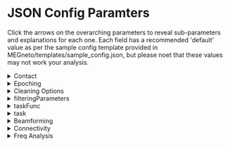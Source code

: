 # JSON Config Paramters

Click the arrows on the overarching parameters to reveal sub-parameters and explanations for each one. Each field has a recommended 'default' value as per the sample config template provided in MEGneto/templates/sample_config.json, but please noet that these values may not work your analysis. 

<!--CONTACT-->

<details>
<summary>Contact</summary>
Where: the sendEmail function is called at the end of each fcp_# step, and contact is passed as a parameter
<br>
Meaning: Email address to which to send pipeline’s progress updates contained in square brackets (default = ["firstname.lastname@sickkids.ca"]).
</details>

<!--EPOCHING-->

<details>
  <summary>Epoching</summary>
  Where: fcp_1_TaskEpoching.
  <br>
  Meaning: Epoch the data into trials.
  <br><br>
    <ul>
      <!--EPOCHING.PERIOD--> 
      <li>
        <details>
          <summary>Period</summary>
          Where: fcp_1_RestingStateEpoching, line 97.
          <br>
          Meaning: Indicates epoch length for epoching resting state data (default = 30).
        </details>
      </li>
     <!--EPOCHING.HEADMOTION--> 
      <li>
        <details>
          <summary>Head motion</summary>
          Where: fcp_1_TaskEpoching.
          <br>
          Meaning: Overall, the field within head motion indicates specifications for initial handling of head motion.
          <br><br>
            <ul>
              <!--EPOCHING.HEADMOTION.THRESHOLDING-->
              <li>
              <details>
                <summary>Threshold</summary>
                Where: fcp_1_TaskEpoching in head motion correction.
                <br>
                Meaning: Threshold for which to reject trials with head motion. This is based on the coil distances from the chosen reference location in mm. For examples, 5 indicates a threshold of 5mm, means movement within a trial from -4mm to 4mm in one direction gives a range of 8mm and thus this trial would be flagged (default = 10).
              </details>
            </li></ul>
        </details>
 </details>
 
 <!--CLEANING OPTIONS-->

<details>
  <summary>Cleaning Options</summary>
  Where: fcp_1_TaskEpoching.
  <br>
  Meaning: Overall, the fields within cleaning options specify the handling of artifacts, ICA, noisy trials, and bad channels.
  <br><br>
    <ul>
     <!--CLEANING OPTIONS.ARTIFACT--> 
      <li>
        <details>
          <summary>Artifact</summary>
          Where: fcp_1_TaskEpoching in artifact detection/rejection (all types).
          <br>
          Meaning: The fields within artifact specify how we want to deal with various parts involved in detecting and rejecting different artifacts.
          <br><br>
            <ul>
            <!--CLEANING OPTIONS.ARTIFACT.DETECTION--> 
            <li>
              <details>
                <summary>Detection</summary>
                Where: fcp_1_TaskEpoching in artifact detection.
                <br>
                Meaning: 0 or 1 (0=no, 1=yes) to indicate if we want to detect artifacts (default = 1).
              </details>
            </li>
            <!--CLEANING OPTIONS.ARTIFACT.MUSCLE--> 
            <li>
              <details>
                <summary>Muscle</summary>
                Where: fcp_1_TaskEpoching in artifact detection, setting up the cfg to call “ft_artifact_muscle”.
                <br>
                Meaning: Overall, the field within muscle specify how we want to deal with muscle artifacts.
              <br><br>
                <ul>
                  <!--CLEANING OPTIONS.ARTIFACT.MUSCLE.BPFILTER--> 
                  <li>
                    <details>
                      <summary>Bpfilter</summary>
                      Where: fcp_1_TaskEpoching in artifact detection, setting up the cfg to call “ft_artifact_muscle”.
                      <br>
                      Meaning: “Yes” or “no” to indicate whether or not we want to bandpass filter (default = "yes").
                    </details>
                  </li>
                  <!--CLEANING OPTIONS.ARTIFACT.MUSCLE.BPFREQ--> 
                  <li>
                    <details>
                      <summary>Bpfreq</summary>
                      Where: fcp_1_TaskEpoching in artifact detection, setting up the cfg to call “ft_artifact_muscle”. 
                      <br>
                      Meaning: [x,y] (x being lower band, y being higher band) to specify what frequency band the filter should be (default = [110,140]).
                    </details>
                  </li>
                  <!--CLEANING OPTIONS.ARTIFACT.MUSCLE.BPFILTORD--> 
                  <li>
                    <details>
                      <summary>Bpfiltord</summary>
                      Where: fcp_1_TaskEpoching in artifact detection, setting up the cfg to call “ft_artifact_muscle”.
                      <br>
                      Meaning: Specifies the fiter order (default = 8).
                    </details>
                  </li>
                  <!--CLEANING OPTIONS.ARTIFACT.MUSCLE.BPFILTTYPE--> 
                  <li>
                    <details>
                      <summary>Bpfilttype</summary>
                      Where: fcp_1_TaskEpoching in artifact detection, setting up the cfg to call “ft_artifact_muscle".
                      <br>
                      Meaning: Specifies the type of filter (default = “but” for butterworth).
                    </details>
                  </li>
                  <!--CLEANING OPTIONS.ARTIFACT.MUSCLE.HILBERT--> 
                  <li>
                    <details>
                      <summary>Hilbert</summary>
                      Where:fcp_1_TaskEpoching in artifact detection, setting up the cfg to call “ft_artifact_muscle".
                      <br>
                      Meaning: “Yes” or “no” to indicate if we want to perform a hilbert transform (default = "yes").
                    </details>
                  </li>
                  <!--CLEANING OPTIONS.ARTIFACT.MUSCLE.BOXCAR--> 
                  <li>
                    <details>
                      <summary>Boxcar</summary>
                      Where: fcp_1_TaskEpoching in artifact detection, setting up the cfg to call “ft_artifact_muscle”. 
                      <br>
                      Meaning: Specifies window length (time window) for the moving average filter. Also known as a boxcar car smoothing kernel or sliding average (default = 0.2).
                    </details>
                  </li>
                  <!--CLEANING OPTIONS.ARTIFACT.MUSCLE.CUTOFF--> 
                  <li>
                    <details>
                      <summary>Cutoff</summary>
                      Where: fcp_1_TaskEpoching in artifact detection, setting up the cfg to call “ft_artifact_muscle”.
                      <br>
                      Meaning: Specifies frequency at which to cut off the signal (default = 30). This depends on if you are interested in alpha or gamma band activity or a wider range as in evoked activity.
                    </details>
                  </li>
                  <!--CLEANING OPTIONS.ARTIFACT.MUSCLE.TRLPADDING--> 
                  <li>
                    <details>
                      <summary>Trlpadding</summary>
                      Where: fcp_1_TaskEpoching in artifact detection, setting up the cfg to call “ft_artifact_muscle”. 
                      <br>
                      Meaning: Allows data to be padded on either side of the trial with a specified length so that artifact detection/rejection are performed on those data segments (i.e. If you wish to include data prior to/post the trial are included). This field is measured in seconds (default = 0.5, which means you wish to pad with 0.5 seconds on the right and left side).  
                    </details>
                  </li>
                  <!--CLEANING OPTIONS.ARTIFACT.MUSCLE.FLTPADDING--> 
                  <li>
                    <details>
                      <summary>Fltpadding</summary>
                      Where: fcp_1_TaskEpoching in artifact detection, setting up the cfg to call “ft_artifact_muscle”. 
                      <br>
                      Meaning: Filter padding is needed because filters may cause edge effects detected in artifact-detection & mistaken for actual artifacts (only used for filtering, not artifact detection). This field is measured in seconds (default = 0.1, which means you wish to pad with 0.1 seconds on the right and left side). 
                    </details>
                  </li>
                  <!--CLEANING OPTIONS.ARTIFACT.MUSCLE.ARTPADDING--> 
                  <li>
                    <details>
                      <summary>Artpadding</summary>
                      Where: fcp_1_TaskEpoching in artifact detection, setting up the cfg to call “ft_artifact_muscle”. 
                      <br>
                      Meaning: Often, artifacts start/end a bit later than what is detected by the artifact detection system, thus artifact padding is used to extend the artifact timeperiod on either side. This field is measured in seconds (default = 0.1, which means you wish to pad with 0.1 seconds on the right and left side). 
                    </details>
                  </li>
                </ul>
              </details>
            </li> 
            <!--CLEANING OPTIONS.ARTIFACT.JUMP--> 
            <li>
              <details>
                <summary>Jump</summary>
                Where: fcp_1_TaskEpoching in artifact detection.
                <br>
                Meaning: Overall, the fields within jump specify how we want to deal with jump artifacts.
                <br><br>
                  <ul>
                    <!--CLEANING OPTIONS.ARTIFACT.JUMP.CUTOFF--> 
                    <li>
                      <details>
                        <summary>Cutoff</summary>
                        Where: fcp_1_TaskEpoching in artifact detection.
                        <br>
                        Meaning: Cutoff frequency indicating at what point the signal should be classified as a jump artifact (default = 35). This depends on if you are interested in alpha or gamma band activity or a wider range as in evoked activity. 
                      </details>
                    </li>
                </ul>
              </details>
            </li>
            <!--CLEANING OPTIONS.ARTIFACT.ICACLEAN--> 
            <li>
              <details>
                <summary>icaClean</summary>
                Where: fcp_2_PreprocessingICA before we do/don’t run ICA.
                <br>
                Meaning: 0 or 1 (0=no, 1=yes) to indicacte whether or not we want to perform ICA (default = 1).
              </details>
            </li>
            <!--CLEANING OPTIONS.ARTIFACT.rmNOISYTRIALS--> 
            <li>
              <details>
                <summary>rmNoisyTrials</summary>
                Where: fcp_2_PreprocessingICA. 
                <br>
                Meaning: 0 or 1 (0=no, 1=yes) to specify whether or not we want to remove noisy trials/artifacts (default = 1).
              </details>
            </li>
            <!--CLEANING OPTIONS.ARTIFACT.rmBADCHANNELS--> 
            <li>
              <details>
                <summary>rmBadChannels</summary>
                Where: fcp_3_ChannelRepair when checking if we want to remove channels.
                <br>
                Meaning: 0 or 1 (0=no, 1=yes) to indicate whether or not we want to remove bad channels (default = 1).
              </details>
            </li>
          </ul>
    </details>
 </details>
  
 <!--FILTERING PARAMETERS-->

<details>
  <summary>filteringParameters</summary>
  Where: fcp_2_PreprocessingICA in setting up cfg for ft_preprocessing.
  <br>
  Meaning: Overall, the fields within filteringParameters provide filtering specifications.
  <br><br>
    <ul>
      <!--FILTERING PARAMETERS.CHANNEL--> 
      <li>
        <details>
          <summary>Channel</summary>
          Where: fcp_2_PreprocessingICA in setting up cfg for ft_preprocessing.
          <br>
          Meaning: Specifies which data channels to look at: (1. MEG- replaced by all MEG channels, 2. MEGREF-replaced by all MEG reference channels, 3. REFGRAD, 4. REFMAG). default = [“MEG”, “MEGREF”, “REFGRAD”, “REFMAG”].
        </details>
      </li>
      <!--FILTERING PARAMETERS.DFTFILTER--> 
      <li>
        <details>
          <summary>Dftfilter</summary>
          Where: fcp_2_PreprocessingICA in setting up cfg for ft_preprocessing.
          <br>
          Meaning: “Yes” or “no” to indicate whether or not we want to apply a notch filter to the data to remove the 50Hz or 60Hz line noise components ('zeroing'). Default = "yes".
        </details>
      </li>
     <!--FILTERING PARAMETERS.DFTFREQ--> 
      <li>
        <details>
          <summary>Dftfreq</summary>
          Where: fcp_2_PreprocessingICA in setting up cfg for ft_preprocessing
          <br>
          Meaning: Indicates whether the power-line frequency to filter out is 50 or 60Hz and its harmonic frequency, which is next multiple of the power-line frequency (e.g. [60,120] or [50,100]).
        </details>
      </li>
      <!--FILTERING PARAMETERS.BPFILTER--> 
      <li>
        <details>
          <summary>Bpfilter</summary>
          Where: fcp_2_PreprocessingICA in setting up cfg for ft_preprocessing.
          <br>
          Meaning: “Yes” or “no” to indicate if we want to do a bandpass filter (default = "yes").
        </details>
      </li>
      <!--FILTERING PARAMETERS.BPFREQ--> 
      <li>
        <details>
          <summary>Bpfreq</summary>
          Where: fcp_2_PreprocessingICA in setting up cfg for ft_preprocessing.
          <br>
          Meaning: [x,y] to specify what frequency band the filter should be where x is the lower frequency band, and y is the higher frequency band (default = [1,150]).
        </details>
      </li>
      <!--FILTERING PARAMETERS.BPFILTORD--> 
      <li>
        <details>
          <summary>Bpfiltord</summary>
          Where: fcp_2_PreprocessingICA in setting up cfg for ft_preprocessing.
          <br>
          Meaning: Specifies the filter order (default = 8).
        </details>
      </li>
      <!--FILTERING PARAMETERS.SAMPLERATE--> 
      <li>
        <details>
          <summary>sampleRate</summary>
          Where: fcp_2_PreprocessingICA for downsampling data AND fcp_4_beamforming to resample the data.
          <br>
          Meaning: Rate at which data is sampled (how many data points per second, default = 300) .
        </details>
      </li>
      <!--FILTERING PARAMETERS.CTFLAYOUR--> 
      <li>
        <details>
          <summary>CTFlayout</summary>
          Where: End of fcp_2_5_checkpoint for displaying ica channels function.
          <br>
          Meaning: Indicates which MEG model you’re using (here, the CTF 151 model) so that it can plot results on a 2D image of the head with proper electrode positions (default = “CFT151.lay”). 
        </details>
      </li>
 </details>
        
 <!--TASKFUNC-->

<details>
  <summary>taskFunc</summary>
  Where: fcp_1_Task_Epoching for setting up the cfg for epoching.
  Meaning: Overall, the fields within taskFunc specify the parameters for epoching.
  <br><br>
    <ul>
      <!--TASKFUNC.FUNCTION-->
      <li>
        <details>
          <summary>Function</summary>
          Where: fcp_1_Task_Epoching for setting up the cfg for epoching.
          <br>
          Meaning: Name of a custom task epoching function to parse data into trials (designed for marker epoching). This field should be “@searchTaskTrialFun”.
        </details>
      </li>
      <!--TASKFUNC.TYPE-->
      <li>
        <details>
          <summary>Type</summary>
          Where: fcp_1_Task_Epoching for setting up the cfg for epoching.
          <br>
          Meaning: Indicates the type of function specified in the "Function" field. If using "@searchTaskTrialFun", this field should be entered as "anonymous" to indicate that it is an anonymous type of function (Matlab lingo, see details here: https://www.mathworks.com/help/matlab/matlab_prog/anonymous-functions.html). 
        </details>
      </li>
     <!--TASKFUNC.FILE-->
      <li>
        <details>
          <summary>File</summary>
          Where: fcp_1_Task_Epoching for setting up the cfg for epoching.
          <br>
          Meaning: This field plays a role in indicating to Matlab that the function field is a function, not a string. Leave the default as is.
        </details>
      </li>
     <!--TASKFUNC.WORKSPACE-->
      <li>
        <details>
          <summary>Workspace</summary>
          Where: fcp_1_Task_Epoching for setting up the cfg for epoching.
          <br>
          Meaning: This field plays a role in indicating to Matlab that the function field is a function, not a string. Leave the default as is.
        </details>
      </li>
      <!--TASKFUNC.WITHINFILEPATH-->
      <li>
        <details>
          <summary>Within_file_path</summary>
          Where: fcp_1_Task_Epoching for setting up the cfg for epoching.
          <br>
          Meaning: This field plays a role in indicating to Matlab that the function field is a function, not a string. Leave the default as is.
        </details>
      </li>
 </details>
  
 <!--TASK-->

<details>
  <summary>task</summary>
  Where: fcp_1_TaskEpoching and fcp_2_PreprocessingICA.
  Meaning: Overall, the fields within task help specify parameters for epoching and preprocessing.
  <br><br>
    <ul>
      <!--TASK.ISREST-->
      <li>
        <details>
          <summary>isRest</summary>
          Where: fcp_2_PreprocessingICA when we load subject specific data. 
          <br>
          Meaning: “0” or “1” to indicate whether or not we are dealing with rest data (default = 0). 
        </details>
      </li>
     <!--TASK.TRIALDEF--> 
      <li>
        <details>
          <summary>Trialdef</summary>
          Where: fcp_1_Task_Epoching for setting up the cfg for epoching (used in search TaskTrialFun in detail) and Fcp_5_freqanalysis and Fcp_5_task_Connectivity.
          <br>
          Meaning: Not assigned a specific value, rather it is the umbrella for the fields within it. Sets up parameters for trial definition. 
          <br><br>
            <ul>
              <!--TASK.TRIALDEF.DETAILS--> 
              <li>
              <details>
                <summary>Details</summary>
                Where: searchTaskTrialFun.m.
                <br>
                Meaning: Not assigned a specific value, rather it is the umbrella for the fields within it. 
                <br><br>
                <ul>
                  <!--TASK.TRIALDEF.DETAILS.INCLUDE--> 
                  <li>
                  <details>
                    <summary>Include</summary>
                    Where: searchTaskTrialFun.m.
                    <br>
                    Meaning: Specifies the marker you wish to gain reaction time information for (e.g. “Correct” means you will get the reaction time between stimulus presentation and a correct response).
                    <br>  
                  </li>
                </ul>
              </details>
            <!--TASK.TRIALDEF.PARAMETERS--> 
            <li>
              <details>
               <summary>Parameters</summary>
               Where: searchTaskTrialFun and fcp_5_freqanalysis and fcp_5_taskconnectivity.
               <br>
               Meaning: Not assigned a specific value, rather it is the umbrella for the fields within it.
               <ul>
                 <!--TASK.TRIALDEF.PARAMETERS.T0SHIFT--> 
                 <li>
                  <details>
                   <summary>T0shift</summary>
                   Where: searchTaskTrialFun. 
                   <br>
                   Meaning: Specifies the delay time that needs to be corrected for in seconds (e.g. 0.023).
                  </details>
                 </li>
                 <!--TASK.TRIALDEF.PARAMETERS.TEPOCH--> 
                 <li>
                  <details>
                   <summary>tEpoch</summary>
                   Where: searchTaskTrialFun AND Fcp_5_freqanalysis AND Fcp_5_task_Connectivity when reshaping catmatrix into acceptable format.
                   <br>
                   Meaning: Specifies the epoch time window (default = [-2, 2]).
                  </details>
                 </li>
                </ul>
              </details>
             <!--TASK.TRIALDEF.MARKERS--> 
             <li>
              <details>
               <summary>Markers</summary>
               Where: fcp_1_TaskEpoching
               <br>
               Meaning: Not assigned a specific value, rather it is the umbrella for the fields within it.
               <!--TASK.TRIALDEF.MARKERS.CORRECT--> 
               <ul>
                 <li>
                  <details>
                   <summary>Correct</summary>
                   Where: searchTaskTrialFun.
                   <br>
                   Meaning: Specifies the markers that mark a correct trials (e.g. [“LeftCorrect”], [“RightCorrect”] or multiple such as [“LeftCorrect”, “RightCorrect”]).
                  </details>
                 </li>
                 <!--TASK.TRIALDEF.MARKERS.T0MARKER--> 
                 <li>
                  <details>
                   <summary>T0marker</summary>
                   Where: fcp_1_TaskEpoching when t0 markers are grabbed (the plotTriggers function) AND search TaskTrialFun.
                   <br>
                   Meaning: Specifies the event type to epoch around. This will be the marker that define t=0 of each trigger, that is the presentation trigger (eg. “OfflneLightOn”, “LeftButtonPress”, etc.).
                  </details>
                 </li></ul>
              </details>
            </li></ul>
        </details>
 </details>
  
<!--BEAMFORMING-->

<details>
  <summary>Beamforming</summary>
  Where: Fcp_4_beamforming. 
  <br>
  Meaning: Not assigned a specific value, rather it is the umbrella for the fields within it. 
  <br><br>
    <ul>
      <!--BEAMFORMING.HEADMODEL--> 
      <li>
        <details>
          <summary>Headmodel</summary>
          Where: Fcp_4_beamforming. 
          <br>
          Meaning: Not assigned a specific value, rather it is the umbrella for the fields within it. 
          <ul>
          <!--BEAMFORMING.HEADMODEL.METHOD--> 
          <li>
            <details>
              <summary>Method</summary>
              Where: Fcp_4_beamforming when setting up cf to prepare the T1 head model AND participant specific head models. 
              <br>
              Meaning: Specifies what form the head model should be (default = "singleshell").
            </details>
          </li>
          <!--BEAMFORMING.HEADMODEL.UNITS--> 
          <li>
            <details>
              <summary>Units</summary>
              Where: Fcp_4_beamforming when setting up cf to prepare the T1 headmodel.
              <br>
              Meaning: Specifies units for the head model (default = "cm").
            </details>
         </li></ul>
        </details>
      </li>
       <!--BEAMFORMING.TEMPLATE--> 
      <li>
        <details>
          <summary>Template</summary>
          Where: Fcp_4_beamforming when constructing the grid for the T1 template model. 
          <br>
          Meaning: Not assigned a specific value, rather it is the umbrella for the fields within it. 
          <ul>
          <!--BEAMFORMING.TEMPLATE.GRID--> 
          <li>
            <details>
              <summary>Grid</summary>
              Where: Fcp_4_beamforming when constructing the grid for the T1 template model .
              <br>
              Meaning: Not assigned a specific value, rather it is the umbrella for the fields within it. 
              <ul>
                <!--BEAMFORMING.TEMPLATE.GRID.RESOLUTION--> 
                <li>
                  <details>
                    <summary>Resolution</summary>
                    Where: Fcp_4_beamforming when constructing the grid for the T1 template model. 
                    <br>
                    Meaning: Number of the resolution of the template MNI grid, defined in mm (default = 1).
                  </details>
                </li>
                <!--BEAMFORMING.TEMPLATE.TIGHT--> 
                <li>
                  <details>
                    <summary>Tight</summary>
                    Where: Fcp_4_beamforming when constructing the grid for the T1 template model. 
                    <br>
                    Meaning: "yes" or "no" (default = "yes"). 
                  </details>
               </li>
               <!--BEAMFORMING.TEMPLATE.TINWARDSHIFT--> 
                <li>
                  <details>
                    <summary>Inwardshift</summary>
                    Where: Fcp_4_beamforming when constructing the grid for the T1 template model. 
                    <br>
                    Meaning: Number that defines how much the innermost surface should be moved inward to constrain sources to be considered inside the source compartment (default = 0).
                  </details>
                </li></ul>
            </details>
          </li>
          <!--BEAMFORMING.TEMPLATE.COORDSYS--> 
          <li>
            <details>
              <summary>Coordsys</summary>
              Where: Fcp_4_beamforming when loading T1 template.
              <br>
              Meaning: The coordinate system that is used (default = “spm”).
            </details>
         </li></ul>
        </details>
      </li>
      <!--BEAMFORMING.ATLAS--> 
      <li>
        <details>
          <summary>Atlas</summary>
          Where: Fcp_4_beamforming.
          <br>
          Meaning: Not assigned a specific value, rather it is the umbrella for the fields within it. 
          <ul>
          <!--BEAMFORMING.ATLAS.FILEPATH--> 
          <li>
            <details>
              <summary>Filepath</summary>
              Where: Fcp_4_beamforming just after we perform actual beamforming. 
              <br>
              Meaning: Specifies filepath to the atlas we wish to project on (default = “/template/atlas/aal/ROI_MNI_V4.nii”).
            </details>
          </li>
          <!--BEAMFORMING.ATLAS.INPUTCOORD--> 
          <li>
            <details>
              <summary>Inputcoord</summary>
              Where: Fcp_4_beamforming for visualization of the T1 segmented head model (to check for alignment with grid).
              <br>
              Meaning: Default = “mni”.
            </details>
          </li></ul>
        </details>
       </li>
       <!--BEAMFORMING.CHECKMRIVOLUMES--> 
       <li>
        <details>
          <summary>checkMRIvolumes</summary>
          Where: Fcp_4_beamforming for visualization of participant’s segmented head model (to check for alignment).
          <br>
          Meaning: Not assigned a specific value, rather it is the umbrella for the fields within it. 
          <ul>
          <!--BEAMFORMING.CHECKMRIVOLUMES.METHOD--> 
          <li>
            <details>
              <summary>Method</summary>
              Where: Fcp_4_beamforming for visualization of participant’s segmented head model (to check for alignment). Only used if code for the visualization of segmented head model is uncommented.
              <br>
              Meaning: Specifies plotting method. Options are presented below though we tend to use “slice”: (1) “slice” (plots the data on a number of slices in the same plane). (2) “ortho” (plots the data on three orthogonal slices). (3) “surface” (plots the data on a 3D brain surface). (4) “glassbrain” (plots a max-projection through the brain). (5) “vertex” (plots the grid points or vertices scaled according to the functional value). (6) “cloud” (plot the data as clouds, spheres, or points scaled according to the functional value).
            </details>
          </li>
          <!--BEAMFORMING.CHECKMRIVOLUMES.SLIDESDIM--> 
          <li>
            <details>
              <summary>Slicesdim</summary>
              Where: Fcp_4_beamforming for visualization of participant’s segmented head model (to check for alignment). Only used if code for the visualization of segmented head model is uncommented.
              <br>
              Meaning: Only used when “method” is set to “slice”. This specifies the dimension to slice on. Options are: 1 (x-axis). 2 (y-axis). 3 (z-axis). Default = 3.
            </details>
          </li>
          <!--BEAMFORMING.CHECKMRIVOLUMES.NSLICES--> 
          <li>
            <details>
              <summary>Nslices</summary>
              Where: Fcp_4_beamforming for visualization of participant’s segmented head model (to check for alignment). Only used if code for the visualization of segmented head model is uncommented.
              <br>
              Meaning: Only used when “method” is set to “slice”. This will specify the number of slices (default = 20).
            </details>
          </li></ul>
        </details>
       </li>
       <!--BEAMFORMING.SUBJ--> 
       <li>
        <details>
          <summary>Subj</summary>
          Where: Fcp_4_beamforming to prepare the subject specific source model (with reference to the T1 template model).
          <br>
          Meaning: Not assigned a specific value, rather it is the umbrella for the fields within it. 
          <ul>
          <!--BEAMFORMING.SUBJ.GRID--> 
          <li>
            <details>
              <summary>Grid</summary>
              Where: Fcp_4_beamforming to prepare the subject specific source model (with reference to the T1 template model).
              <br>
              Meaning: Not assigned a specific value, rather it is the umbrella for the fields within it. 
              <ul>
              <!--BEAMFORMING.SUBJ.GRID.WARPMNI-->
              <li>
                <details>
                  <summary>Warpmni</summary>
                  Where: Fcp_4_beamforming to prepare the subject specific source model (with reference to the T1 template model).
                  <br>
                  Meaning: “Yes” or “no” to specify whether we want to warp the model to the T1 model (which acts as a control to normalize across all participants). Default = "yes".
                </details>
              </li>
              <!--BEAMFORMING.SUBJ.GRID.NONLINEAR-->
              <li>
                <details>
                  <summary>Nonlinear</summary>
                  Where: Fcp_4_beamforming to prepare the subject specific source model (with reference to the T1 template model).
                  <br>
                  Meaning: “Yes” or “no” to indicate whether non-linear normalization should be used (default = "yes").
                </details>
              </li>
              <!--BEAMFORMING.SUBJ.GRID.UNIT-->
              <li>
                <details>
                  <summary>Unit</summary>
                  Where: Fcp_4_beamforming to prepare the subject specific source model (with reference to the T1 template model). 
                  <br>
                  Meaning: Specify units (default = "cm").
                </details>
              </li></ul>
            </details>
          </li></ul>
        </details>
       </li>
       <!--BEAMFORMING.LEADFIELD--> 
       <li>
        <details>
          <summary>Leadfield</summary>
          Where: Fcp_4_beamforming to compute leadfield. 
          <br>
          Meaning: Not assigned a specific value, rather it is the umbrella for the fields within it which specify parameters for computing the leadfield used for each participant. 
          <ul>
           <!--BEAMFORMING.LEADFIELD.NORMALIZE--> 
           <li>
            <details>
              <summary>Normalize</summary>
              Where: Fcp_4_beamforming to compute leadfield. 
              <br>
              Meaning: “Yes” or “no” to specify whether we want to normalize, which addresses depth bias in the computation of the forward model (default = "no").
            </details>
           </li></ul>
        </details>
       </li>
       <!--BEAMFORMING.TIMEDOMAIN--> 
       <li>
        <details>
          <summary>TimeDomain</summary>
          Where: Fcp_4_beamforming to compute the covariance matrix.
          <br>
          Meaning: Not assigned a specific value, rather it is the umbrella for the fields within it. 
          <ul>
           <!--BEAMFORMING.TIMEDOMAIN.COVARIANCE--> 
            <li>
              <details>
                <summary>Covariance</summary>
                Where: Fcp_4_beamforming to compute the covariance matrix.
                <br>
                Meaning: "Yes” or “no” to specify if a covariance matrix should be computed (default = "yes").
              </details>
             </li>
             <!--BEAMFORMING.TIMEDOMAIN.COVARIANCEWINDOW--> 
            <li>
              <details>
                <summary>Covariancewindow</summary>
                Where: Fcp_4_beamforming to compute the covariance matrix.
                <br>
                Meaning: Specifies window length for covariance matrix computation. Options include: [start end] in seconds or “all”’, “miniperiod”, “maxperiod”, “prestim”, “postim”. See documentation on ft_timelockanalysis (https://www.fieldtriptoolbox.org/reference/ft_timelockanalysis/) for detail. Default = "all".
              </details>
             </li>
             <!--BEAMFORMING.TIMEDOMAIN.VARTRLLENGTH--> 
            <li>
              <details>
                <summary>Vartrllength</summary>
                Where: fcp_4_beamforming prior to computing covariance matrix.
                <br>
                Meaning: Options are 0 (do not accept variable length trials [default]), 1 (accept variable length trials, but only take those trials in which data is present in both the average and the covariance window), or 2 (accept variable length trials, use all available trials the available samples in every trial will be used for the average and covariance computation. Missing values are replaced by NaN and are not included in the computation.).
              </details>
             </li>
             <!--BEAMFORMING.TIMEDOMAIN.PROJECTMOM--> 
             <li>
              <details>
                <summary>Projectmom</summary>
                Where: Fcp_4_beamforming just after we perform actual beamforming.
                <br>
                Meaning: Projects data to the dominant eigenvector so we have one resulting timeseries per source reflecting overall change in activity. Else, there would be reconstructed source data in three orientations. Options are “yes” or “no” (default = "yes").
              </details>
             </li></ul>
        </details>
       </li>
       <!--BEAMFORMING.OPTIONS--> 
       <li>
        <details>
          <summary>Options</summary>
          Where: Fcp_4_beamforming.
          <br>
          Meaning: Not assigned a specific value, rather it is the umbrella for the fields within it. 
          <ul>
           <!--BEAMFORMING.OPTIONS.KEEPTRIALS--> 
            <li>
              <details>
                <summary>Keeptrials</summary>
                Where: Fcp_4_beamforming when computing the covariance matrix.
                <br>
                Meaning: Maintains separation of trials rather than returning the average source time series across all trials (default = "yes").
              </details>
             </li>
             <!--BEAMFORMING.OPTIONS.KEEPFILTER--> 
            <li>
              <details>
                <summary>Keepfilter</summary>
                Where: Fcp_4_beamforming after computing sensor weights.
                <br>
                Meaning: “Yes” or “no” to specify whether or not we want to keep the filer → which we do so that we can project all the data points through it to do the beamforming (default = "yes").
              </details>
             </li></ul>
        </details>
       </li>
       <!--BEAMFORMING.METHOD--> 
       <li>
        <details>
          <summary>Method</summary>
          Where: Fcp_4_beamforming just before we perform actual beamforming.
          <br>
          Meaning: Specifies what method we want to use to perform the beamforming (default = “lcmv”).
        </details>
      </li>
      <!--BEAMFORMING.REP_TIMESERIES-->
      <li>
        <details>
          <summary>Rep_timeseries</summary>
          Where: Fcp_4_beamforming just before a representative timeseries for each ROI. 
          <br>
          Meaning: Specifies what method we want to use to derive the timeseries. Options are "mean" or "pca" (default = "mean").
        </details>
      </li></ul>
 </details>
 
 <!--CONNECTIVITY-->

<details>
<summary>Connectivity</summary>
Where: Fcp_5_taskconnectivity
<br><br>
<ul>
  <!--CONNECTIVITY.INCLUDE-->
  <li>
    <details>
      <summary>Include</summary>
      Where: Fcp_5_taskconnectivity
      <br>
      Meaning: Specifies whether functional connectivity results should be generated (i.e., if fcp_5_taskconnectivity should be done). Optins are 0 for no and 1 for yes.
    </details>
  </li>
  <!--CONNECTIVITY.METHOD-->
  <li>
    <details>
      <summary>Method</summary>
      Where: Fcp_5_taskconnectivity
      <br>
      Meaning: Specifies what metric to use for connectivity analysis (default = "wpli_debiased").
    </details>
  </li>
  <!--CONNECTIVITY.FILTFREQS-->
  <li>
    <details>
      <summary>Filt_freqs</summary>
      Where: Fcp_5_taskconnectivity
      <br>
      Meaning: Specifies the various frequency bands (e.g. [4,7] for theta, [8,12] for alpha, etc. Default = [ [4,7], [8,12], [13,29],[30,59], [60,100] ].
    </details>
  </li>
  <!--CONNECTIVITY.FREQNAMES-->
  <li>
    <details>
      <summary>Freq_names</summary>
      Where: Fcp_5_taskconnectivity
      <br>
      Meaning: Specifies the names of the frequency bands in the other that they are listed in the previous field (e.g., for example given in the filt_freqs field above, this field would be theta, alpha, beta, lowgamma, highgamma).
    </details>
  </li>
  <!--CONNECTIVITY.ROIs-->
  <li>
    <details>
      <summary>ROIs</summary>
      Where: Fcp_5_taskconnectivity
      <br>
      Meaning: Specifies the ROIs which should be collapsed into supra ROIs (in the case of networks). 
    </details>
  </li></ul>
</details>

 <!--FREQANALYSIS-->

<details>
<summary>Freq Analysis</summary>
Where: Fcp_5_freqanalysis
<br><br>
<ul>
  <!--FREQANALYSIS.INCLUDE-->
  <li>
    <details>
      <summary>Include</summary>
      Where: Fcp_5_freqanalysis
      <br>
      Meaning: Specifies whether time-frequency analysis should be done (i.e., if Fcp_5_freqanalysis should be done). Optins are 0 for no and 1 for yes.
    </details>
  </li>
  <!--FREQANALYSIS.FOI-->
  <li>
    <details>
      <summary>FOI (frequencies of interest)</summary>
      Where: Fcp_5_freqanalysis
      <br>
      Meaning: Specifies the frequencies of interest (in Hz) in a vector 1 x number of frequencies. For examples, [2:2:100] would list frequencies from 2 to 100 in increments of 2.
    </details>
  </li>
  <!--FREQANALYSIS.METHOD-->
  <li>
    <details>
      <summary>Method</summary>
      Where: Fcp_5_freqanalysis
      <br>
      Meaning: Specifies the method of computing the power spectrum. Options include (1) 'mtmfft', analyses an entire spectrum for the entire data length, implements multitaper frequency transformation. (2) 'mtmconvol', implements multitaper time-frequency transformation based on multiplication in the frequency domain. (3) 'wavelet', implements wavelet time frequency transformation (using Morlet wavelets) based on multiplication in the frequency domain. (4) 'tfr', implements wavelet time frequency transformation (using Morlet wavelets) based on convolution in the time domain. (5) 'mvar', does a fourier transform on the coefficients of an estimated multivariate autoregressive model, obtained with FT_MVARANALYSIS. In this case, the output will contain a spectral transfer matrix, the cross-spectral density matrix, and the covariance matrix of the innovatio noise. 
    </details>
  </li>
  <!--FREQANALYSIS.TOI-->
  <li>
    <details>
      <summary>TOI (time of interest)</summary>
      Where: Fcp_5_freqanalysis
      <br>
      Meaning: Specifies the time of interest (the times on which the analysis windows should be centered (in seconds),) in a vector 1 x number of times of interest. For example [-1.5:0.05:1.5] would list all times between -1.5 and 1.5 seconds in increments of 0.05.
    </details>
  </li>
  <!--FREQANALYSIS.BASELINE-->
  <li>
    <details>
      <summary>Baseline</summary>
      Where: Fcp_5_freqanalysis
      <br>
      Meaning: Specifies the baseline window for baseline correction in the form [begin end]. Default is [-1.5 -1].
    </details>
  </li>
  <!--FREQANALYSIS.BASELINE_TYPE-->
  <li>
    <details>
      <summary>Baseline type</summary>
      Where: Fcp_5_freqanalysis
      <br>
      Meaning: Specifies the type of baseline (default = 'relative'). Options include 'absolute', 'relative', 'relchange', 'normchange', 'db', 'vssum' or 'zscore'.
    </details>
  </li>
  <!--FREQANALYSIS.ROIs-->
  <li>
    <details>
      <summary>ROIs</summary>
      Where: Fcp_5_freqanalysis
      <br>
      Meaning: Specifies the ROIs which should be collapsed into supra ROIs (in the case of networks). 
    </details>
  </li></ul>
</details>

 

